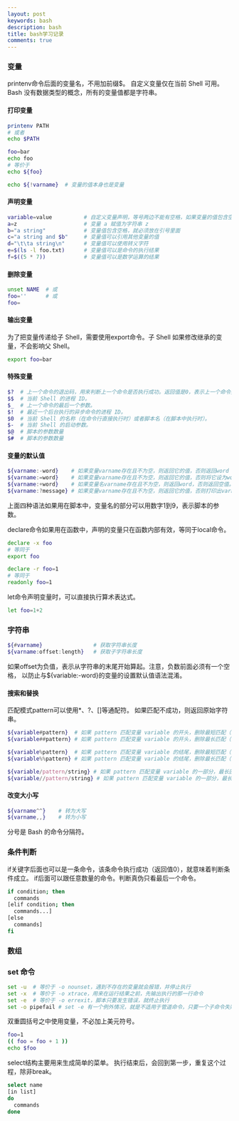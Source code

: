 ```yaml
---
layout: post
keywords: bash
description: bash
title: bash学习记录
comments: true
---
```



### 变量

printenv命令后面的变量名，不用加前缀$。
自定义变量仅在当前 Shell 可用。
Bash 没有数据类型的概念，所有的变量值都是字符串。

#### 打印变量

```sh
printenv PATH
# 或者
echo $PATH

foo=bar
echo foo
# 等价于
echo ${foo}

echo ${!varname}  # 变量的值本身也是变量
```

#### 声明变量

```sh
variable=value          # 自定义变量声明，等号两边不能有空格，如果变量的值包含空格，则必须将值放在引号中。
a=z                     # 变量 a 赋值为字符串 z
b="a string"            # 变量值包含空格，就必须放在引号里面
c="a string and $b"     # 变量值可以引用其他变量的值
d="\t\ta string\n"      # 变量值可以使用转义字符
e=$(ls -l foo.txt)      # 变量值可以是命令的执行结果
f=$((5 * 7))            # 变量值可以是数学运算的结果
```

#### 删除变量

```sh
unset NAME  # 或
foo=''      # 或
foo=
```

#### 输出变量

为了把变量传递给子 Shell，需要使用export命令。子 Shell 如果修改继承的变量，不会影响父 Shell。

```sh
export foo=bar
```

#### 特殊变量

```sh
$?  # 上一个命令的退出码，用来判断上一个命令是否执行成功。返回值是0，表示上一个命令执行成功；如果是非零，上一个命令执行失败。
$$  # 当前 Shell 的进程 ID。
$_  # 上一个命令的最后一个参数。
$!  # 最近一个后台执行的异步命令的进程 ID。
$0  # 当前 Shell 的名称（在命令行直接执行时）或者脚本名（在脚本中执行时）。
$-  # 当前 Shell 的启动参数。
$@  # 脚本的参数数量
$#  # 脚本的参数数量
```

#### 变量的默认值

```sh
${varname:-word}    # 如果变量varname存在且不为空，则返回它的值，否则返回word
${varname:=word}    # 如果变量varname存在且不为空，则返回它的值，否则将它设为word，并且返回word
${varname:+word}    # 如果变量名varname存在且不为空，则返回word，否则返回空值。
${varname:?message} # 如果变量varname存在且不为空，则返回它的值，否则打印出varname: message，并中断脚本的执行。
```

上面四种语法如果用在脚本中，变量名的部分可以用数字1到9，表示脚本的参数。

declare命令如果用在函数中，声明的变量只在函数内部有效，等同于local命令。

```sh
declare -x foo
# 等同于
export foo

declare -r foo=1
# 等同于
readonly foo=1
```

let命令声明变量时，可以直接执行算术表达式。

```sh
let foo=1+2
```

### 字符串

```sh
${#varname}                # 获取字符串长度
${varname:offset:length}   # 获取子字符串长度
```

如果offset为负值，表示从字符串的末尾开始算起。注意，负数前面必须有一个空格， 以防止与${variable:-word}的变量的设置默认值语法混淆。

#### 搜索和替换

匹配模式pattern可以使用*、?、[]等通配符。
如果匹配不成功，则返回原始字符串。

```sh
${variable#pattern}  # 如果 pattern 匹配变量 variable 的开头，删除最短匹配（非贪婪匹配）的部分，返回剩余部分
${variable##pattern} # 如果 pattern 匹配变量 variable 的开头，删除最长匹配（贪婪匹配）的部分，返回剩余部分

${variable%pattern}  # 如果 pattern 匹配变量 variable 的结尾，删除最短匹配（非贪婪匹配）的部分，返回剩余部分
${variable%%pattern} # 如果 pattern 匹配变量 variable 的结尾，删除最长匹配（贪婪匹配）的部分，返回剩余部分

${variable/pattern/string} # 如果 pattern 匹配变量 variable 的一部分，最长匹配（贪婪匹配）的那部分被 string 替换，但仅替换第一个匹配
${variable//pattern/string} # 如果 pattern 匹配变量 variable 的一部分，最长匹配（贪婪匹配）的那部分被 string 替换，所有匹配都替换
```

#### 改变大小写

```sh
${varname^^}    # 转为大写
${varname,,}    # 转为小写
```


分号是 Bash 的命令分隔符。

### 条件判断

if关键字后面也可以是一条命令，该条命令执行成功（返回值0），就意味着判断条件成立。
if后面可以跟任意数量的命令。判断真伪只看最后一个命令。

```sh
if condition; then
  commands
[elif condition; then
  commands...]
[else
  commands]
fi
```

### 数组






### set 命令

```sh
set -u  # 等价于 -o nounset，遇到不存在的变量就会报错，并停止执行
set -x  # 等价于 -o xtrace，用来在运行结果之前，先输出执行的那一行命令
set -e  # 等价于 -o errexit，脚本只要发生错误，就终止执行
set -o pipefail # set -e 有一个例外情况，就是不适用于管道命令，只要一个子命令失败，整个管道命令就失败，脚本就会终止执行。
```

双重圆括号之中使用变量，不必加上美元符号。

```sh
foo=1
(( foo = foo + 1 ))
echo $foo
```

select结构主要用来生成简单的菜单。
执行结束后，会回到第一步，重复这个过程，除非break。

```sh
select name
[in list]
do
  commands
done
```